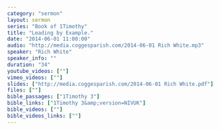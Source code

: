 ```yaml
---
category: "sermon"
layout: sermon
series: "Book of 1Timothy"
title: "Leading by Example."
date: "2014-06-01 11:00:00"
audio: "http://media.coggesparish.com/2014-06-01 Rich White.mp3"
speaker: "Rich White"
speaker_info: ""
duration: "34"
youtube_videos: [""]
vimeo_videos: [""]
slides: ["http://media.coggesparish.com/2014-06-01 Rich White.pdf"]
files: [""]
bible_passages: ["1Timothy 3"]
bible_links: ["1Timothy 3&amp;version=NIVUK"]
bible_videos: [""]
bible_videos_links: [""]
---
```

